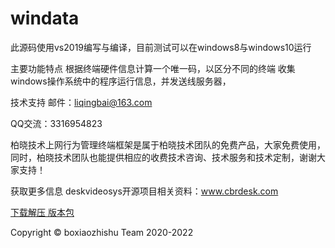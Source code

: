 # windata

此源码使用vs2019编写与编译，目前测试可以在windows8与windows10运行

主要功能特点
根据终端硬件信息计算一个唯一码，以区分不同的终端
收集windows操作系统中的程序运行信息，并发送线服务器，



技术支持
邮件：liqingbai@163.com

QQ交流：3316954823

柏晓技术上网行为管理终端框架是属于柏晓技术团队的免费产品，大家免费使用，同时，柏晓技术团队也能提供相应的收费技术咨询、技术服务和技术定制，谢谢大家支持！

获取更多信息
deskvideosys开源项目相关资料：www.cbrdesk.com

 [下载解压 版本包](http://www.cbrdesk.com/page74)

Copyright © boxiaozhishu Team 2020-2022
